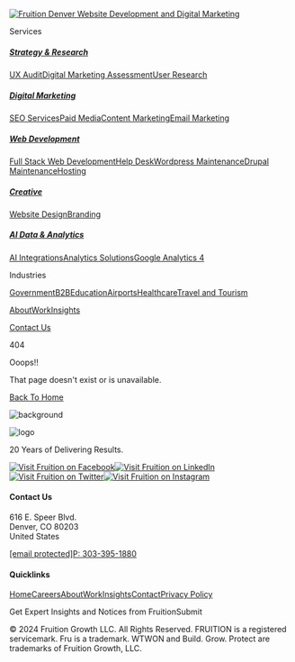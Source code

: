 [![Fruition Denver Website Development and Digital Marketing](/_next/static/media/logo.dc04c5a5.svg)](https://fruition.net/)

Services

##### [Strategy & Research](https://fruition.net/services/strategy-and-research)

[UX Audit](https://fruition.net/services/ux-audit)[Digital Marketing Assessment](https://fruition.net/services/digital-marketing-assessment)[User Research](https://fruition.net/services/user-research)

##### [Digital Marketing](https://fruition.net/services/digital-marketing)

[SEO Services](https://fruition.net/services/seo-services)[Paid Media](https://fruition.net/services/paid-media)[Content Marketing](https://fruition.net/services/content-marketing)[Email Marketing](https://fruition.net/services/email-marketing)

##### [Web Development](https://fruition.net/services/web-development)

[Full Stack Web Development](https://fruition.net/services/full-stack-web-development)[Help Desk](https://fruition.net/services/help-desk)[Wordpress Maintenance](https://fruition.net/services/wordpress)[Drupal Maintenance](https://fruition.net/services/drupal)[Hosting](https://fruition.net/services/hosting)

##### [Creative](https://fruition.net/services/creative)

[Website Design](https://fruition.net/services/website-design)[Branding](https://fruition.net/services/branding)

##### [AI Data & Analytics](https://fruition.net/services/creative)

[AI Integrations](https://fruition.net/services/ai-integrations)[Analytics Solutions](https://fruition.net/services/analytics-solutions)[Google Analytics 4](https://fruition.net/services/ga4)

Industries

[Government](https://fruition.net/industries/government)[B2B](https://fruition.net/industries/business-to-business)[Education](https://fruition.net/industries/education)[Airports](https://fruition.net/industries/airport-website)[Healthcare](https://fruition.net/industries/healthcare)[Travel and Tourism](https://fruition.net/industries/travel-and-tourism)

[About](https://fruition.net/about)[Work](https://fruition.net/clients)[Insights](https://fruition.net/blog)

[Contact Us](https://fruition.net/contact)

404

Ooops!!

That page doesn't exist or is unavailable.

[Back To Home](https://fruition.net/)

![background](/_next/image?url=%2F_next%2Fstatic%2Fmedia%2Fbackground.27f31c37.jpg&w=3840&q=75)

![logo](/_next/static/media/logo.87f406a6.svg)

20 Years of Delivering Results.

[![Visit Fruition on Facebook](/_next/static/media/facebook.bc7e420d.svg)](https://www.facebook.com/fruition)[![Visit Fruition on LinkedIn](/_next/static/media/linkedin.8d337c5a.svg)](https://www.linkedin.com/company/fruition-net/)[![Visit Fruition on Twitter](/_next/static/media/twitter.c6239499.svg)](https://twitter.com/fruitionsearch)[![Visit Fruition on Instagram](/_next/static/media/instagram.3f454594.svg)](https://www.instagram.com/fruitionmarketing/)

#### Contact Us

616 E. Speer Blvd.  
Denver, CO 80203  
United States

[\[email protected\]](https://fruition.net/cdn-cgi/l/email-protection)[P: 303-395-1880](tel:+13033951880)

#### Quicklinks

[Home](https://fruition.net/)[Careers](https://fruition.net/careers)[About](https://fruition.net/about)[Work](https://fruition.net/clients)[Insights](https://fruition.net/blog)[Contact](https://fruition.net/contact)[Privacy Policy](https://fruition.net/privacy-policy)

Get Expert Insights and Notices from FruitionSubmit

© 2024 Fruition Growth LLC. All Rights Reserved. FRUITION is a registered servicemark. Fru is a trademark. WTWON and Build. Grow. Protect are trademarks of Fruition Growth, LLC.